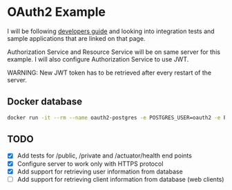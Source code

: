 # OAuth2 Example 

I will be following [developers guide](https://projects.spring.io/spring-security-oauth/docs/oauth2.html) and looking into integration tests and sample applications that are linked on that page.

Authorization Service and Resource Service will be on same server for this example. I will also configure Authorization Service to use JWT.

WARNING: New JWT token has to be retrieved after every restart of the server. 

## Docker database
```bash
docker run -it --rm --name oauth2-postgres -e POSTGRES_USER=oauth2 -e POSTGRES_PASSWORD=oauth2 postgres
```

## TODO
- [x] Add tests for /public, /private and /actuator/health end points
- [x] Configure server to work only with HTTPS protocol
- [x] Add support for retrieving user information from database
- [ ] Add support for retrieving client information from database (web clients)

